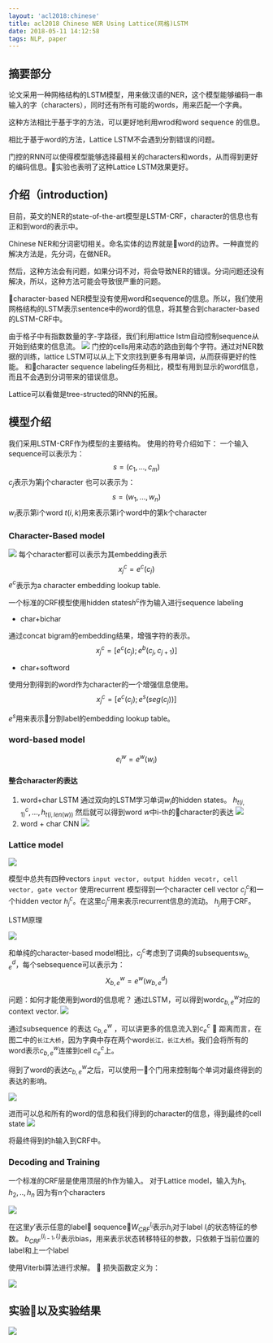 ```yaml
---
layout: 'acl2018:chinese'
title: acl2018 Chinese NER Using Lattice(网格)LSTM
date: 2018-05-11 14:12:58
tags: NLP, paper
---
```


## 摘要部分
论文采用一种网格结构的LSTM模型，用来做汉语的NER，这个模型能够编码一串输入的字（characters），同时还有所有可能的words，用来匹配一个字典。
<!-- more -->
这种方法相比于基于字的方法，可以更好地利用wrod和word sequence 的信息。

相比于基于word的方法，Lattice LSTM不会遇到分割错误的问题。

门控的RNN可以使得模型能够选择最相关的characters和words，从而得到更好的编码信息。实验也表明了这种Lattice LSTM效果更好。

## 介绍（introduction)
目前，英文的NER的state-of-the-art模型是LSTM-CRF，character的信息也有正和到word的表示中。

Chinese NER和分词密切相关。命名实体的边界就是word的边界。一种直觉的解决方法是，先分词，在做NER。

然后，这种方法会有问题，如果分词不对，将会导致NER的错误。分词问题还没有解决，所以，这种方法可能会导致很严重的问题。

character-based NER模型没有使用word和sequence的信息。所以，我们使用网格结构的LSTM表示sentence中的word的信息，将其整合到character-based的LSTM-CRF中。

由于格子中有指数数量的字-字路径，我们利用lattice lstm自动控制sequence从开始到结束的信息流。
![](https://raw.githubusercontent.com/gjwei/images/master/20180511144703.png)
门控的cells用来动态的路由到每个字符。通过对NER数据的训练，lattice LSTM可以从上下文宗找到更多有用单词，从而获得更好的性能。
和character sequence labeling任务相比，模型有用到显示的word信息，而且不会遇到分词带来的错误信息。

Lattice可以看做是tree-structed的RNN的拓展。

## 模型介绍
我们采用LSTM-CRF作为模型的主要结构。
使用的符号介绍如下：
一个输入sequence可以表示为：
$$ s = (c_1, ..., c_m) $$
$c_j$表示为第j个character
也可以表示为：
$$ s = (w_1, ..., w_n) $$
$w_i$表示第i个word
$t(i, k)$用来表示第i个word中的第k个character

### Character-Based model
![](https://raw.githubusercontent.com/gjwei/images/master/20180511153418.png)
每个character都可以表示为其embedding表示
$$ x_j^c=e^c(c_j) $$
$e^c$表示为a character embedding lookup table.

一个标准的CRF模型使用hidden states$h^c$作为输入进行sequence labeling

* char+bichar

通过concat bigram的embedding结果，增强字符的表示。
$$ x_j^c = [e^c(c_j); e^b(c_j, c_{j + 1})] $$

* char+softword

使用分割得到的word作为character的一个增强信息使用。
$$ x_j^c = [e^c(c_j); e^s(seg(c_j))] $$

$e^s$用来表示分割label的embedding lookup table。

### word-based model
$$ e_i^w = e^w(w_i) $$

#### 整合character的表达
1. word+char LSTM
通过双向的LSTM学习单词$w_i$的hidden states。
$h_{t(i,1)}^c, ..., h_{t(i, len(w))}$
然后就可以得到word $w$中i-th的character的表达
![](https://raw.githubusercontent.com/gjwei/images/master/20180511155807.png)
2. word + char CNN
![](https://raw.githubusercontent.com/gjwei/images/master/20180511155928.png)

### Lattice model
![](https://raw.githubusercontent.com/gjwei/images/master/20180511160009.png)

模型中总共有四种vectors
`input vector, output hidden vecotr, cell vector, gate vector`
使用recurrent 模型得到一个character cell vector $c_j^c$和一个hidden vector $h_j^c$。在这里$c_j^c$用来表示recurrent信息的流动。
$h_j$用于CRF。

LSTM原理

![](https://ws1.sinaimg.cn/large/9244e6f1gy1fr7i3mfe0zj20fo06sdg7.jpg)

和单纯的character-based model相比，$c_j^c$考虑到了词典的subsequents$w_{b,e}^d$，每个sebsequence可以表示为：
$$ X_{b, e}^w = e^w(w_{b, e}^d) $$

问题：如何才能使用到word的信息呢？
通过LSTM，可以得到word$c_{b,e}^w$对应的context vector.
![](https://ws1.sinaimg.cn/large/9244e6f1gy1fr7ie247hdj20gb06vwf1.jpg)

通过subsequence 的表达 $c_{b, e}^w$ ，可以讲更多的信息流入到$c_e^c$

距离而言，在图二中的`长江大桥`，因为字典中存在两个word`长江，长江大桥`。我们会将所有的word表示$c_{b, e}^w$连接到cell $c_e^c$上。

得到了word的表达$c_{b, e}^w$之后，可以使用一个门用来控制每个单词对最终得到的表达的影响。

![](https://ws1.sinaimg.cn/large/9244e6f1gy1fr7iw2z1h1j20dk030t8o.jpg)

进而可以总和所有的word的信息和我们得到的character的信息，得到最终的cell state
![](https://ws1.sinaimg.cn/large/9244e6f1gy1fr7ix3s2fkj20gp0c53zz.jpg)

将最终得到的h输入到CRF中。

### Decoding and Training
一个标准的CRF层是使用顶层的h作为输入。
对于Lattice model，输入为$h_1, h_2, .., h_n$
因为有n个characters

![](https://ws1.sinaimg.cn/large/9244e6f1gy1fr8b5qnbupj20my07zdgo.jpg)

在这里$y'$表示任意的label sequence，$W_{CRF}^{l_i}$表示$h_i$对于label $l_i$的状态特征的参数。
$b_{CRF}^{(l_{i-1},l_i)}$表示bias，用来表示状态转移特征的参数，只依赖于当前位置的label和上一个label

使用Viterbi算法进行求解。

损失函数定义为：

![](https://ws1.sinaimg.cn/large/9244e6f1gy1fr8bkgxgkcj20hg034jrg.jpg)

## 实验以及实验结果
![](https://ws1.sinaimg.cn/large/9244e6f1gy1fr8bmrv3itj20iu0ovq7q.jpg)